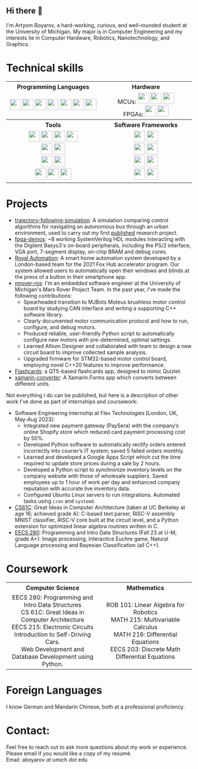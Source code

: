 ## Hi there 👋
I'm Artyom Boyarov, a hard-working, curious, and well-rounded student at the University of Michigan. My major is in Computer Engineering and my interests lie in Computer Hardware, Robotics, Nanotechnology, and Graphics.

# Technical skills
<table >
  <tr  align="center">
    <th width="500">Programming Languages</th>
    <th width="500">Hardware</th>
  </tr>
  <tr  align="center">
    <td ><image src="./c++.png" height=30/>  <image src="./c.png" height=30/> <image src="./python.png" height=30/> <image src="./java.jpg" height=30/>  <image src="./csharp.png" height=30/>  <image src="./matlab.png" height=30/>  <image src="./sv.png" height=30/></td>
    <td >MCUs: <image src="./rpi.png" height=30/> <image src="./arduino.png" height=30/> <image src="./stm32.png" height=30/><br> FPGAs: <image src="./fpga_amd.png" height=30/> <image src="./fpga_intel.png" height=30/></td>
  </tr>
  <tr  align="center">
    <th>Tools</th>
    <th>Software Frameworks</th>
  </tr>
  
  <tr  align="center">
    <td> <image src="./vs.png" height=30/>  <image src="./android_studio.png" height=30/>  <image src="./git.png" height=30/> <image src="./matlab.png" height=30/> <br>  <image src="./onshape.png" height=30/>  <image src="./solidworks.png" height=30/> <br>  <image src="./altium.png" height=30/>  <image src="./kicad.png" height=30/>  <br>  <image src="./vivado.jpg" height=30/>  <image src="./quartus.jpeg" height=30/>  <image src="./verilator.png" height=30/> </td>
    <td>  <image src="./ros.png" height=30/> <image src="./ros2.png" height=30/> <br> <image src="./matplotlib.webp" height=30/> <image src="./numpy.png" height=30/> <br><image src="./fastapi.png" height=30/> <image src="./sqlalchemy.png" height=30/> <br><image src="./android.png" height=30/> <image src="./qt.png" height=30/></td>
  </tr>
</table>

# Projects
<!--<br><i>Follow the link to each repository, where you'll find code, in-depth descriptions, pictures, videos, and more.</i>-->

- <a href="https://github.com/artyom-boyarov/trajectory-following-simulation">trajectory-following-simulation</a>: A simulation comparing control algorithms for navigating an autonomous bus through an urban environment,  used to carry out my first <a href="https://emerginginvestigators.org/articles/22-104">published</a> research project.
- <a href="https://github.com/artyom-boyarov/fpga-demos">fpga-demos</a>: ~8 working SystemVerilog HDL modules interacting with the Digilent Basys3's on-board peripherals, including the PS/2 interface, VGA port, 7-segment display, on-chip BRAM and debug cores.
- <a href="https://github.com/h1-Group-h1">Royal Automation</a>: A smart home automation system developed by a London-based team for the 2021 Fox Hub accelerator program. Our system allowed users to automatically open their windows and blinds at the press of a button in their smartphone app.
- <a href="https://github.com/umrover/mrover-ros">mrover-ros</a>: I'm an embedded software engineer at the University of Michigan's Mars Rover Project Team. In the past year, I've made the following contributions:
  - Spearheaded transition to MJBots Moteus brushless motor control board by studying CAN interface and writing a supporting C++ software library.
  - Clearly documented motor communication protocol and how to run, configure, and debug motors.
  - Produced reliable, user-friendly Python script to automatically configure new motors with pre-determined, optimal settings.
  - Learned Altium Designer and collaborated with team to design a new circuit board to improve collected sample analysis.
  - Upgraded firmware for STM32-based motor control board, employing novel C++20 features to improve performance.
- <a href="https://github.com/artyom-boyarov/Flashcards">Flashcards</a>: a QT5-based flashcards app, designed to mimic Quizlet.
- <a href="https://github.com/artyom-boyarov/xamarin-converter">xamarin-converter</a>: A Xamarin.Forms app which converts between different units.

Not everything I do can be published, but here is a description of other work I've done as part of internships and coursework:
- Software Engineering internship at Flex Technologies [London, UK, May-Aug 2023]:
  - Integrated new payment gateway (PaySera) with the company’s online Shopify store which reduced card payment processing cost by 50%. 
  - Developed Python software to automatically rectify orders entered incorrectly into courier’s IT system; saved 5 failed orders monthly.
  - Learned and developed a Google Apps Script which cut the time required to update store prices during a sale by 2 hours.
  - Developed a Python script to synchronize inventory levels on the company website with those of wholesale suppliers. Saved employees up to 1 hour of work per day and enhanced company reputation with accurate live inventory data.
  - Configured Ubuntu Linux servers to run integrations. Automated tasks using `cron` and `systemd`.
- <a href="https://cs61c.org/">CS61C<a>: Great Ideas in Computer Architecture (taken at UC Berkeley at age 16; achieved grade A): C-based text parser, RISC-V assembly MNIST classifier, RISC-V core built at the circuit level, and a Python extension for optimized linear algebra routines written in C.
- <a href="https://eecs280.org/">EECS 280</a>: Programming and Intro Data Structures (Fall 23 at U-M; grade A+): Image processing, Interactice Euchre game, Natural Language processing and Bayesian Classification (all C++).

# Coursework
<table>
  <tr align="center">
    <th width="500">Computer Science</th>
    <th width="500">Mathematics</th>
  </tr>
  <tr align="center">
    <td>
      EECS 280: Programming and Intro Data Structures<br>
      CS 61C: Great Ideas in Computer Architecture<br>
      EECS 215: Electronic Circuits<br>
      Introduction to Self-Driving Cars.<br>
      Web Development and Database Development using Python.<br>
    </td>
    <td>
      ROB 101: Linear Algebra for Robotics<br>
      MATH 215: Multivariable Calculus<br>
      MATH 216: Differential Equations<br>
      EECS 203: Discrete Math<br>
      Differential Equations<br>
    </td>
  </tr>
</table>

# Foreign Languages
I know German and Mandarin Chinese, both at a professional proficiency.
# Contact:
Feel free to reach out to ask more questions about my work or experience. Please email if you would like a copy of my resumé. <br>
Email: aboyarov _at_ umich _dot_ edu
